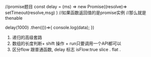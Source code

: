 //promise题目
const delay = (ms) => new Promise((resolve)=>
    setTimeout(resolve,msg)
)
//如果函数返回值的是promise实例
//那么就是thenable

delay(1000)
.then(())=>{
    console.log(data);
})

1. 递归的高级套路
2. 数组的长度判断+ shift 操作 + run只要调用一个API都可以
3. 区分flow 跟普通函数, delay 标志 isFlow:true
    slice .
    flat .

